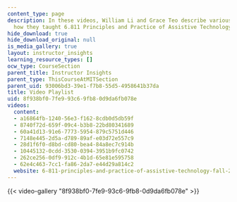 ```yaml
---
content_type: page
description: In these videos, William Li and Grace Teo describe various aspects of
  how they taught 6.811 Principles and Practice of Assistive Technology.
hide_download: true
hide_download_original: null
is_media_gallery: true
layout: instructor_insights
learning_resource_types: []
ocw_type: CourseSection
parent_title: Instructor Insights
parent_type: ThisCourseAtMITSection
parent_uid: 93006bd3-39e1-f7b8-55d5-4958641b37da
title: Video Playlist
uid: 8f938bf0-7fe9-93c6-9fb8-0d9da6fb078e
videos:
  content:
  - a16864fb-1240-56e3-f162-8cdb0d5db59f
  - 8740f72d-659f-09c4-b3b8-22bd80341689
  - 60a41d13-91e6-7773-5954-879c5751d446
  - 7148e445-2d5a-d789-89af-e03d72e557c9
  - 28d1f6f0-d8bd-cd80-bea4-84a8ec7c914b
  - 10445132-0cdd-3530-0394-3951b9fc0742
  - 262ce256-0df9-912c-4b1d-65e81e595758
  - 62e4c463-7cc1-fa86-2da7-e44d29a814c2
  website: 6-811-principles-and-practice-of-assistive-technology-fall-2014
---
```



{{< video-gallery "8f938bf0-7fe9-93c6-9fb8-0d9da6fb078e" >}}

